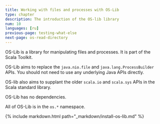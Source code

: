 ```yaml
---
title: Working with files and processes with OS-Lib
type: chapter
description: The introduction of the OS-lib library
num: 10
languages: [ru]
previous-page: testing-what-else
next-page: os-read-directory
---
```


OS-Lib is a library for manipulating files and processes. It is part of the Scala Toolkit.

OS-Lib aims to replace the `java.nio.file` and `java.lang.ProcessBuilder` APIs. You should not need to use any underlying Java APIs directly.

OS-lib also aims to supplant the older `scala.io` and `scala.sys` APIs in the Scala standard library.

OS-Lib has no dependencies.

All of OS-Lib is in the `os.*` namespace.

{% include markdown.html path="_markdown/install-os-lib.md" %}
